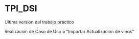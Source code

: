 # TPI_DSI
Ultima version del trabajo práctico 

Realizacion de Caso de Uso 5 "Importar Actualizacion de vinos"
